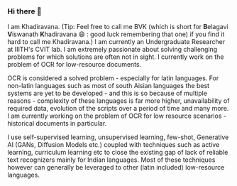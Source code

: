 ### Hi there 👋

I am Khadiravana. (Tip: Feel free to call me BVK (which is short for **B**elagavi **V**iswanath **K**hadiravana 😄 : good luck remembering that one) if you find it hard to call me Khadiravana.) I am currently an Undergraduate Researcher at IIITH's CVIT lab. I am extremely passionate about solving challenging problems for which solutions are often not in sight. I currently work on the problem of OCR for low-resource documents. 


OCR is considered a solved problem - especially for latin languages. For non-latin languages such as most of south Aisian languages the best systems are yet to be developed - and this is so because of multiple reasons - complexity of these languages is far more higher, unavailability of required data, evolution of the scripts over a period of time and many more. I am currently working on the problem of OCR for low resource scenarios - historical documents in particular.

I use self-supervised learning, unsupervised learning, few-shot, Generative AI (GANs, Diffusion Models etc.) coupled with techniques such as active learning, curriculum learning etc to close the existing gap of lack of reliable text recognizers mainly for Indian languages. Most of these techniques however can generally be leveraged to other (latin included) low-resource languages.


<!--
**khadiravana-belagavi/khadiravana-belagavi** is a ✨ _special_ ✨ repository because its `README.md` (this file) appears on your GitHub profile.

Here are some ideas to get you started:

- 🔭 I’m currently working on ...
- 🌱 I’m currently learning ...
- 👯 I’m looking to collaborate on ...
- 🤔 I’m looking for help with ...
- 💬 Ask me about ...
- 📫 How to reach me: ...
- 😄 Pronouns: ...
- ⚡ Fun fact: ...
-->
